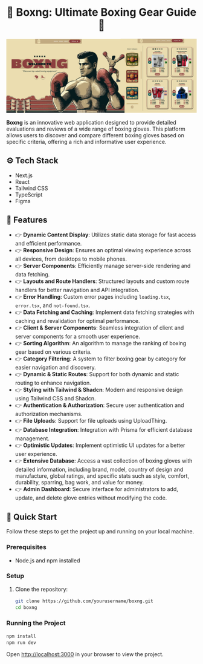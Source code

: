 <h1 align="center">🥊 Boxng: Ultimate Boxing Gear Guide 🥊</h1>

![Readme Image](/public/readme-image.png)

**Boxng** is an innovative web application designed to provide detailed evaluations and reviews of a wide range of boxing gloves. This platform allows users to discover and compare different boxing gloves based on specific criteria, offering a rich and informative user experience.

## ⚙️ Tech Stack
- Next.js
- React
- Tailwind CSS
- TypeScript
- Figma

## 🔋 Features

- 👉 **Dynamic Content Display**: Utilizes static data storage for fast access and efficient performance.
- 👉 **Responsive Design**: Ensures an optimal viewing experience across all devices, from desktops to mobile phones.
- 👉 **Server Components**: Efficiently manage server-side rendering and data fetching.
- 👉 **Layouts and Route Handlers**: Structured layouts and custom route handlers for better navigation and API integration.
- 👉 **Error Handling**: Custom error pages including `loading.tsx`, `error.tsx`, and `not-found.tsx`.
- 👉 **Data Fetching and Caching**: Implement data fetching strategies with caching and revalidation for optimal performance.
- 👉 **Client & Server Components**: Seamless integration of client and server components for a smooth user experience.
- 👉 **Sorting Algorithm**: An algorithm to manage the ranking of boxing gear based on various criteria.
- 👉 **Category Filtering**: A system to filter boxing gear by category for easier navigation and discovery.
- 👉 **Dynamic & Static Routes**: Support for both dynamic and static routing to enhance navigation.
- 👉 **Styling with Tailwind & Shadcn**: Modern and responsive design using Tailwind CSS and Shadcn.
- 👉 **Authentication & Authorization**: Secure user authentication and authorization mechanisms.
- 👉 **File Uploads**: Support for file uploads using UploadThing.
- 👉 **Database Integration**: Integration with Prisma for efficient database management.
- 👉 **Optimistic Updates**: Implement optimistic UI updates for a better user experience.
- 👉 **Extensive Database**: Access a vast collection of boxing gloves with detailed information, including brand, model, country of design and manufacture, global ratings, and specific stats such as style, comfort, durability, sparring, bag work, and value for money.
- 👉 **Admin Dashboard**: Secure interface for administrators to add, update, and delete glove entries without modifying the code.


## 🤸 Quick Start
Follow these steps to get the project up and running on your local machine.

### Prerequisites
- Node.js and npm installed

### Setup
1. Clone the repository:
   ```bash
   git clone https://github.com/yourusername/boxng.git
   cd boxng
   ```

### Running the Project
```bash
npm install
npm run dev
```

Open [http://localhost:3000](http://localhost:3000) in your browser to view the project.
